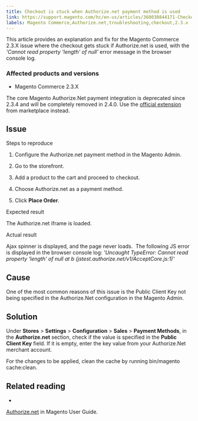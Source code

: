 ```yaml
---
title: Checkout is stuck when Authorize.net payment method is used
link: https://support.magento.com/hc/en-us/articles/360030844171-Checkout-is-stuck-when-Authorize-net-payment-method-is-used
labels: Magento Commerce,Authorize.net,troubleshooting,checkout,2.3.x
---
```


This article provides an explanation and fix for the Magento Commerce 2.3.X issue where the checkout gets stuck if Authorize.net is used, with the *'Cannot read property 'length' of null'* error message in the browser console log.

### Affected products and versions

* Magento Commerce 2.3.X

The core Magento Authorize.Net payment integration is deprecated since 2.3.4 and will be completely removed in 2.4.0. Use the [official extension](https://marketplace.magento.com/authorizenet-magento-module-authorizenet.html) from marketplace instead.

## Issue

Steps to reproduce

1. Configure the Authorize.net payment method in the Magento Admin.

1. Go to the storefront.

1. Add a product to the cart and proceed to checkout.

1. Choose Authorize.net as a payment method.

10. Click **Place Order**.

Expected result

The Authorize.net iframe is loaded.

 Actual result

Ajax spinner is displayed, and the page never loads.  The following JS error is displayed in the browser console log: *'Uncaught TypeError: Cannot read property 'length' of null at b (jstest.authorize.net/v1/AcceptCore.js:1)'*

## Cause

One of the most common reasons of this issue is the Public Client Key not being specified in the Authorize.Net configuration in the Magento Admin.

## Solution

Under **Stores** > **Settings** > **Configuration** > **Sales** > **Payment Methods**, in the **Authorize.net** section, check if the value is specified in the **Public Client Key** field. If it is empty, enter the key value from your Authorize.Net merchant account.

For the changes to be applied, clean the cache by running bin/magento cache:clean.

## Related reading

* 
[Authorize.net](https://docs.magento.com/m2/ee/user_guide/payment/authorize-net.html) in Magento User Guide.

